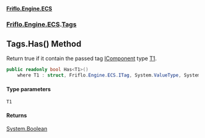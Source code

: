#### [Friflo.Engine.ECS](index.md 'index')
### [Friflo.Engine.ECS](Friflo.Engine.ECS.md 'Friflo.Engine.ECS').[Tags](Tags.md 'Friflo.Engine.ECS.Tags')

## Tags.Has<T1>() Method

Return true if it contain the passed tag [IComponent](IComponent.md 'Friflo.Engine.ECS.IComponent') type [T1](Tags.Has_T1_().md#Friflo.Engine.ECS.Tags.Has_T1_().T1 'Friflo.Engine.ECS.Tags.Has<T1>().T1').

```csharp
public readonly bool Has<T1>()
    where T1 : struct, Friflo.Engine.ECS.ITag, System.ValueType, System.ValueType;
```
#### Type parameters

<a name='Friflo.Engine.ECS.Tags.Has_T1_().T1'></a>

`T1`

#### Returns
[System.Boolean](https://docs.microsoft.com/en-us/dotnet/api/System.Boolean 'System.Boolean')